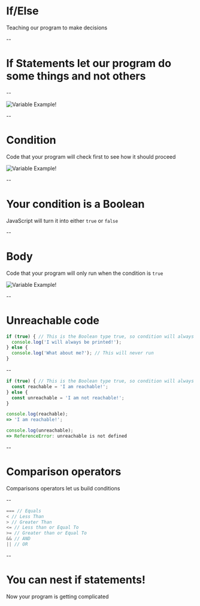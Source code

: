 # If/Else
Teaching our program to make decisions

--

# If Statements let our program do some things and not others

--

![Variable Example!](ASSETS_PATH/fundamentals/ifelse/ifelse.png)

--

# Condition
Code that your program will check first to see how it should proceed

![Variable Example!](ASSETS_PATH/fundamentals/ifelse/ifelse.png)

--

# Your condition is a Boolean
JavaScript will turn it into either `true` or `false`

--

# Body
Code that your program will only run when the condition is `true`

![Variable Example!](ASSETS_PATH/fundamentals/ifelse/ifelse.png)

--

# Unreachable code

```js
if (true) { // This is the Boolean type true, so condition will always be true
  console.log('I will always be printed!');
} else {
  console.log('What about me?'); // This will never run
}
```

--


```js
if (true) { // This is the Boolean type true, so condition will always be true
  const reachable = 'I am reachable!';
} else {
  const unreachable = 'I am not reachable!';
}

console.log(reachable);
=> 'I am reachable!';

console.log(unreachable);
=> ReferenceError: unreachable is not defined
```

--

# Comparison operators
Comparisons operators let us build conditions

--

```js
=== // Equals
< // Less Than
> // Greater Than
<= // Less than or Equal To
>= // Greater than or Equal To 
&& // AND
|| // OR
```

--

# You can nest if statements!
Now your program is getting complicated


